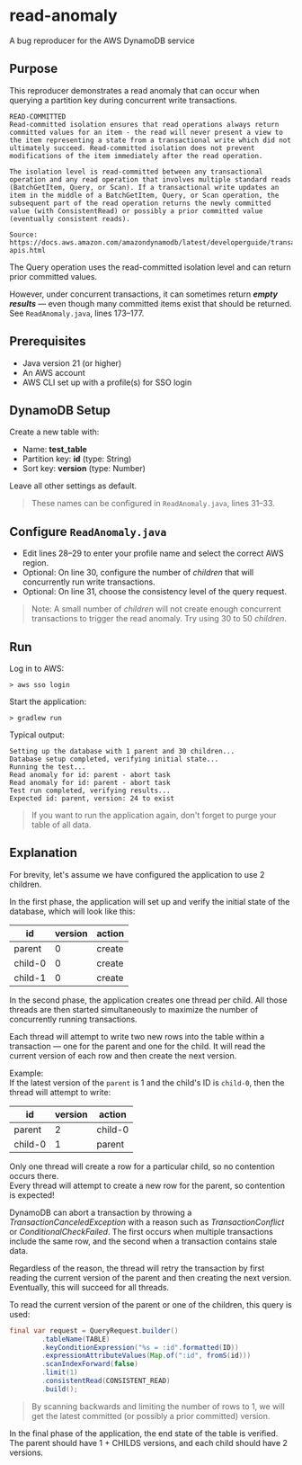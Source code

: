 # read-anomaly
A bug reproducer for the AWS DynamoDB service

## Purpose
This reproducer demonstrates a read anomaly that can occur when querying a partition key during concurrent write transactions.

```
READ-COMMITTED
Read-committed isolation ensures that read operations always return committed values for an item - the read will never present a view to the item representing a state from a transactional write which did not ultimately succeed. Read-committed isolation does not prevent modifications of the item immediately after the read operation.

The isolation level is read-committed between any transactional operation and any read operation that involves multiple standard reads (BatchGetItem, Query, or Scan). If a transactional write updates an item in the middle of a BatchGetItem, Query, or Scan operation, the subsequent part of the read operation returns the newly committed value (with ConsistentRead) or possibly a prior committed value (eventually consistent reads).

Source: https://docs.aws.amazon.com/amazondynamodb/latest/developerguide/transaction-apis.html
```

The Query operation uses the read-committed isolation level and can return prior committed values.  

However, under concurrent transactions, it can sometimes return ***empty results*** — even though many committed items exist that should be returned.<br/>
See `ReadAnomaly.java`, lines 173–177.

## Prerequisites
- Java version 21 (or higher)
- An AWS account
- AWS CLI set up with a profile(s) for SSO login

## DynamoDB Setup
Create a new table with: 
- Name: **test_table**
- Partition key: **id** (type: String)
- Sort key: **version** (type: Number)

Leave all other settings as default.

> These names can be configured in `ReadAnomaly.java`, lines 31–33.

## Configure `ReadAnomaly.java`
- Edit lines 28–29 to enter your profile name and select the correct AWS region.
- Optional: On line 30, configure the number of *children* that will concurrently run write transactions.
- Optional: On line 31, choose the consistency level of the query request.

> Note: A small number of *children* will not create enough concurrent transactions to trigger the read anomaly. Try using 30 to 50 *children*.

## Run

Log in to AWS:
```
> aws sso login
```

Start the application:
```
> gradlew run
```

Typical output:
```
Setting up the database with 1 parent and 30 children...
Database setup completed, verifying initial state...
Running the test...
Read anomaly for id: parent - abort task
Read anomaly for id: parent - abort task
Test run completed, verifying results...
Expected id: parent, version: 24 to exist
```

> If you want to run the application again, don't forget to purge your table of all data.

## Explanation

For brevity, let's assume we have configured the application to use 2 children.

In the first phase, the application will set up and verify the initial state of the database, which will look like this:

| id | version | action
|---|---|---
| parent | 0 | create
| child-0 | 0 | create
| child-1 | 0 | create

In the second phase, the application creates one thread per child. All those threads are then started simultaneously to maximize the number of concurrently running transactions.

Each thread will attempt to write two new rows into the table within a transaction — one for the parent and one for the child. It will read the current version of each row and then create the next version.

Example:<br/>
If the latest version of the `parent` is 1 and the child's ID is `child-0`, then the thread will attempt to write:

| id | version | action
|---|---|---
| parent | 2 | child-0
| child-0 | 1 | parent

Only one thread will create a row for a particular child, so no contention occurs there.<br/>
Every thread will attempt to create a new row for the parent, so contention is expected!

DynamoDB can abort a transaction by throwing a *TransactionCanceledException* with a reason such as *TransactionConflict* or *ConditionalCheckFailed*. The first occurs when multiple transactions include the same row, and the second when a transaction contains stale data.

Regardless of the reason, the thread will retry the transaction by first reading the current version of the parent and then creating the next version. Eventually, this will succeed for all threads.

To read the current version of the parent or one of the children, this query is used:

```java
final var request = QueryRequest.builder()
		.tableName(TABLE)
		.keyConditionExpression("%s = :id".formatted(ID))
		.expressionAttributeValues(Map.of(":id", fromS(id)))
		.scanIndexForward(false)
		.limit(1)
		.consistentRead(CONSISTENT_READ)
		.build();
```

> By scanning backwards and limiting the number of rows to 1, we will get the latest committed (or possibly a prior committed) version.

In the final phase of the application, the end state of the table is verified. The parent should have 1 + CHILDS versions, and each child should have 2 versions.
